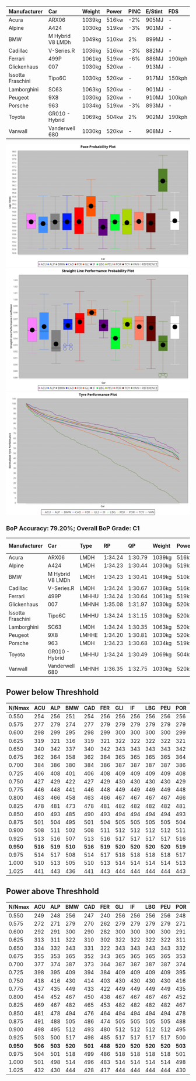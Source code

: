 |Manufacturer|Car|Weight|Power|PINC|E/Stint|FDS|
|:-|:-|:-|:-|:-|:-|:-|
|Acura|ARX06|1039kg|516kw|-2%|905MJ|-|
|Alpine|A424|1030kg|519kw|-3%|901MJ|-|
|BMW|M Hybrid V8 LMDh|1049kg|510kw|2%|899MJ|-|
|Cadillac|V-Series.R|1036kg|516kw|-3%|882MJ|-|
|Ferrari|499P|1061kg|519kw|-6%|886MJ|190kph|
|Glickenhaus|007|1030kg|520kw|-|913MJ|-|
|Issotta Fraschini|Tipo6C|1030kg|520kw|-|917MJ|150kph|
|Lamborghini|SC63|1063kg|520kw|-|901MJ|-|
|Peugeot|9X8|1030kg|520kw|-|910MJ|100kph|
|Porsche|963|1034kg|519kw|-3%|893MJ|-|
|Toyota|GR010 - Hybrid|1069kg|504kw|2%|902MJ|190kph|
|Vanwall|Vanderwell 680|1030kg|520kw|-|908MJ|-|

![PACECHART](./IMG/AUTO.png)
![STRAIGHTLINEPERFORMANCECHART](./IMG/AUTO_sp.png)
![TYREPERFORMANCECHART](./IMG/AUTO_tw.png)

### BoP Accuracy: 79.20%; Overall BoP Grade: C1
|Manufacturer|Car|Type|RP|QP|Weight|Power¹|Threshhold|PINC|Power²|E/Stint|AVG Vmax|FDS|RDLC|L/Stint|BOP-Grade|ModelAccuracy|ModelPoints|Match%|
|:-|:-|:-|:-|:-|:-|:-|:-|:-|:-|:-|:-|:-|:-|:-|:-|:-|:-|:-|
|Acura|ARX06|LMDH|1:34.24|1:30.79|1039kg|516kw|210.0kph|-2%|506kw|905MJ|300.71kph|-|1.02|40|-C2|100.00%|995|73.76%|
|Alpine|A424|LMDH|1:34.23|1:30.44|1030kg|519kw|210.0kph|-3%|503kw|901MJ|301.73kph|-|1.03|40|~A1|81.46%|523|96.67%|
|BMW|M Hybrid V8 LMDh|LMDH|1:34.23|1:30.41|1049kg|510kw|210.0kph|2%|520kw|899MJ|297.59kph|-|1.02|40|-B1|98.60%|1690|86.94%|
|Cadillac|V-Series.R|LMDH|1:34.24|1:30.67|1036kg|516kw|210.0kph|-3%|501kw|882MJ|300.84kph|-|1.02|40|-B1|98.38%|1765|88.56%|
|Ferrari|499P|LMHHU|1:34.24|1:30.64|1061kg|519kw|210.0kph|-6%|488kw|886MJ|300.92kph|190kph|1.03|40|-A2|92.24%|2247|91.24%|
|Glickenhaus|007|LMHNH|1:35.08|1:31.97|1030kg|520kw|210.0kph|-|520kw|913MJ|306.04kph|-|0.96|40|+E2|96.18%|554|54.28%|
|Issotta Fraschini|Tipo6C|LMHHU|1:34.24|1:31.15|1030kg|520kw|210.0kph|-|520kw|917MJ|302.84kph|150kph|1.08|40|+A2|66.67%|96|92.70%|
|Lamborghini|SC63|LMDH|1:34.24|1:30.35|1063kg|520kw|210.0kph|-|520kw|901MJ|298.66kph|-|1.03|40|-B1|96.77%|419|89.12%|
|Peugeot|9X8|LMHHE|1:34.20|1:30.81|1030kg|520kw|210.0kph|-|520kw|910MJ|302.68kph|100kph|1.03|40|-A2|87.65%|1795|91.51%|
|Porsche|963|LMDH|1:34.23|1:30.68|1034kg|519kw|210.0kph|-3%|503kw|893MJ|301.56kph|-|1.02|40|-B1|96.81%|5438|88.92%|
|Toyota|GR010 - Hybrid|LMHHU|1:34.24|1:30.49|1069kg|504kw|210.0kph|2%|514kw|902MJ|300.42kph|190kph|1.03|40|-A2|86.04%|1751|94.79%|
|Vanwall|Vanderwell 680|LMHNH|1:36.35|1:32.75|1030kg|520kw|210.0kph|-|520kw|908MJ|297.35kph|-|1.01|40|+Ω1|91.42%|501|1.94%|

## Power below Threshhold
|N/Nmax|ACU|ALP|BMW|CAD|FER|GLI|IF|LBG|PEU|POR|TOY|VAN|
|:-|:-|:-|:-|:-|:-|:-|:-|:-|:-|:-|:-|:-|
|0.550|254|256|251|254|256|256|256|256|256|256|248|256|
|0.575|277|279|274|277|279|279|279|279|279|279|271|279|
|0.600|298|299|295|298|299|300|300|300|300|299|291|300|
|0.625|319|321|316|319|321|322|322|322|322|321|312|322|
|0.650|340|342|337|340|342|343|343|343|343|342|333|343|
|0.675|362|364|358|362|364|365|365|365|365|364|354|365|
|0.700|384|386|380|384|386|387|387|387|387|386|375|387|
|0.725|406|408|401|406|408|409|409|409|409|408|396|409|
|0.750|427|429|422|427|429|430|430|430|430|429|416|430|
|0.775|446|448|441|446|448|449|449|449|449|448|435|449|
|0.800|463|466|458|463|466|467|467|467|467|466|453|467|
|0.825|478|481|473|478|481|482|482|482|482|481|468|482|
|0.850|490|493|485|490|493|494|494|494|494|493|479|494|
|0.875|501|504|495|501|504|505|505|505|505|504|489|505|
|0.900|508|511|502|508|511|512|512|512|512|511|496|512|
|0.925|513|516|507|513|516|517|517|517|517|516|501|517|
|**0.950**|**516**|**519**|**510**|**516**|**519**|**520**|**520**|**520**|**520**|**519**|**504**|**520**|
|0.975|514|517|508|514|517|518|518|518|518|517|502|518|
|1.000|510|513|505|510|513|514|514|514|514|513|499|514|
|1.025|441|443|436|441|443|444|444|444|444|443|430|444|

## Power above Threshhold
|N/Nmax|ACU|ALP|BMW|CAD|FER|GLI|IF|LBG|PEU|POR|TOY|VAN|
|:-|:-|:-|:-|:-|:-|:-|:-|:-|:-|:-|:-|:-|
|0.550|249|248|256|247|240|256|256|256|256|248|253|256|
|0.575|272|271|279|270|262|279|279|279|279|271|276|279|
|0.600|292|291|300|290|282|300|300|300|300|291|297|300|
|0.625|313|311|322|310|302|322|322|322|322|311|318|322|
|0.650|334|332|343|331|322|343|343|343|343|332|339|343|
|0.675|355|353|365|352|343|365|365|365|365|353|361|365|
|0.700|377|374|387|373|364|387|387|387|387|374|383|387|
|0.725|398|395|409|394|384|409|409|409|409|395|404|409|
|0.750|418|416|430|414|403|430|430|430|430|416|425|430|
|0.775|437|435|449|433|422|449|449|449|449|435|444|449|
|0.800|454|452|467|450|438|467|467|467|467|452|462|467|
|0.825|469|467|482|465|453|482|482|482|482|467|477|482|
|0.850|481|478|494|476|464|494|494|494|494|478|488|494|
|0.875|491|488|505|486|474|505|505|505|505|488|499|505|
|0.900|498|495|512|493|480|512|512|512|512|495|506|512|
|0.925|503|500|517|498|485|517|517|517|517|500|511|517|
|**0.950**|**506**|**503**|**520**|**501**|**488**|**520**|**520**|**520**|**520**|**503**|**514**|**520**|
|0.975|504|501|518|499|486|518|518|518|518|501|512|518|
|1.000|501|498|514|496|483|514|514|514|514|498|508|514|
|1.025|432|430|444|428|417|444|444|444|444|430|439|444|

